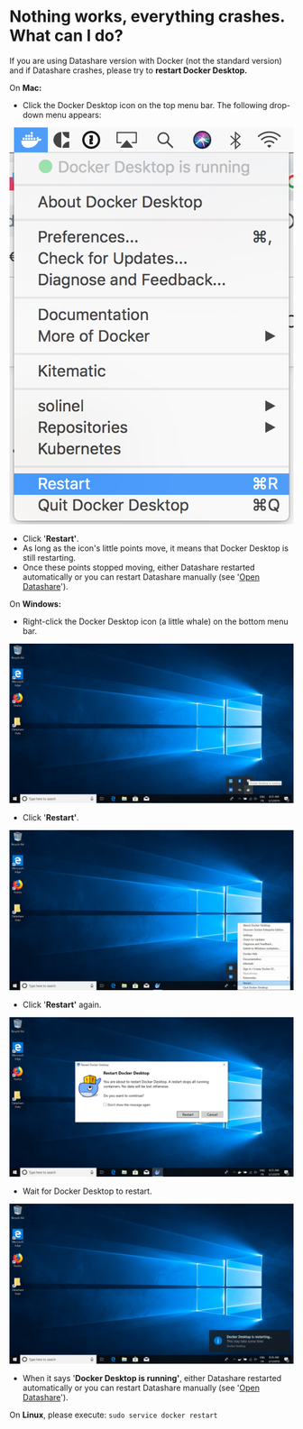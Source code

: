 # Nothing works, everything crashes. What can I do?

If you are using Datashare version with Docker (not the standard version) and if Datashare crashes, please try to **restart Docker Desktop.**

On **Mac:**

* Click the Docker Desktop icon on the top menu bar. The following drop-down menu appears:

![](<../../../.gitbook/assets/Screen Shot 2019-02-01 at 5.15.32 PM.png>)

* Click '**Restart'**.
* As long as the icon's little points move, it means that Docker Desktop is still restarting.
* Once these points stopped moving, either Datashare restarted automatically or you can restart Datashare manually (see '[Open Datashare](https://icij.gitbook.io/datashare/mac/open-datashare-on-mac)').

On **Windows:**

* Right-click the Docker Desktop icon (a little whale) on the bottom menu bar.

![](<../../../.gitbook/assets/Screenshot (2).png>)

* Click '**Restart'**.

![](<../../../.gitbook/assets/Screenshot (3).png>)

* Click '**Restart'** again.

![](<../../../.gitbook/assets/Screenshot (4).png>)

* Wait for Docker Desktop to restart.

![](<../../../.gitbook/assets/Screenshot (5).png>)

* When it says '**Docker Desktop is running'**, either Datashare restarted automatically or you can restart Datashare manually (see '[Open Datashare](https://icij.gitbook.io/datashare/windows/open-datashare-on-windows)').

On **Linux**, please execute: `sudo service docker restart`
